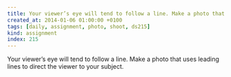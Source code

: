 ```yaml
---
title: Your viewer’s eye will tend to follow a line. Make a photo that uses leading lines to direct the viewer to your subject.
created_at: 2014-01-06 01:00:00 +0100
tags: [daily, assignment, photo, shoot, ds215]
kind: assignment
index: 215
---
```


Your viewer’s eye will tend to follow a line. Make a photo that uses leading lines to direct the viewer to your subject.
